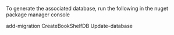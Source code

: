 To generate the associated database, run the following in the nuget package manager console

add-migration CreateBookShelfDB
Update-database